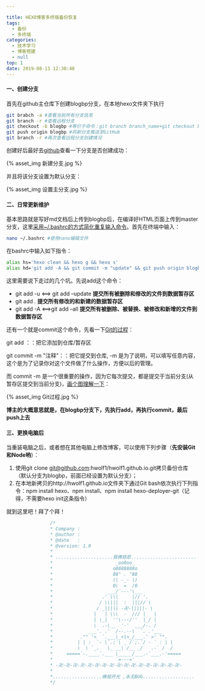```yaml
---

title: HEXO博客多终端备份恢复
tags:
  - 备份
  - 多终端
categories:
  - 技术学习
  - 博客搭建
  - null
top: 1
date: 2019-08-13 12:30:48
---
```


#### 一、创建分支

首先在github主仓库下创建blogbp分支，在本地hexo文件夹下执行

```bash
git brabch -a #查看当前所有分支信息
git branch -r #查看远程分支
git checkout -b blogbp #等价于命令：git branch branch_name+git checkout branch_name（切换分支）
git push origin blogbp #将新分支推送至GitHub
git branch -r #再次查看远程分支创建情况
```

创建好后最好去[github](https://github.com/hwolf1/hwolf1.github.io)查看一下分支是否创建成功：

{% asset_img 新建分支.jpg %} 

并且将该分支设置为默认分支：

{% asset_img 设置主分支.jpg %}

#### 二、日常更新维护

基本思路就是写好md文档后上传到blogbp后，在编译好HTML页面上传到master分支，这里[采用~/.bashrc的方式简化重复输入命令](https://yelog.org/2017/03/23/3-hexo-instruction/)。首先在终端中输入：

```bash
nano ~/.bashrc #使用nano编辑文件
```

在bashrc中输入如下指令：

```bash
alias hs='hexo clean && hexo g && hexo s'
alias hd='git add -A && git commit -m "update" && git push origin blogbp && clean && hexo g && hexo d '
```

这里需要说下走过的几个坑。先说add这个命令：

- git add -u <==> git add –update 		**提交所有被删除和修改的文件到数据暂存区**
- git add .                                               **提交所有修改的和新建的数据暂存区**
- git add -A <==>git add –all                **提交所有被删除、被替换、被修改和新增的文件到数据暂存区**

还有一个就是commit这个命令，先看一下[Git的过程](https://blog.csdn.net/qq_33877149/article/details/79672918)：

git add ：：把它添加到仓库/暂存区

git commit -m  "注释"：：把它提交到仓库, -m 是为了说明，可以填写任意内容，这个是为了记录你对这个文件做了什么操作，方便以后的管理。

而 commit -m 是一个很重要的操作，因为它每次提交，都是提交于当前分支(从暂存区提交到当前分支)，[画个图理解一下](https://blog.csdn.net/qq_33877149/article/details/79672918)： 

{% asset_img Git过程.jpg %}

**博主的大概意思就是，在blogbp分支下，先执行add，再执行commit，最后push上去**

#### 三、更换电脑后

当重装电脑之后，或者想在其他电脑上修改博客，可以使用下列步骤（**先安装Git和Node哟**）：

1. 使用git clone git@github.com:hwolf1/hwolf1.github.io.git拷贝备份仓库（默认分支为blogbp，前面已经设置为默认分支）；
2. 在本地新拷贝的http://hwolf1.github.io文件夹下通过Git bash依次执行下列指令：npm install hexo、npm install、npm install hexo-deployer-git（记得，不需要hexo init这条指令）

就到这里吧！拜了个拜！



```c
				/*
				* Company : 
				* @author : 
				* @date   :  
				* @version: 1.0
				* 
				* .....................我佛慈悲........................
				*                       _oo0oo_
				*                      o8888888o
				*                      88" . "88
				*                      (| -_- |)
				*                      0\  =  /0
				*                    ___/`---'\___
				*                  .' \\|     |// '.
				*                 / \\|||  :  |||// \
				*                / _||||| -卍-|||||- \
				*               |   | \\\  -  /// |   |
				*               | \_|  ''\---/''  |_/ |
				*               \  .-\__  '-'  ___/-. /
				*             ___'. .'  /--.--\  `. .'___
				*          ."" '<  `.___\_<|>_/___.' >' "".
				*         | | :  `- \`.;`\ _ /`;.`/ - ` : | |
				*         \  \ `_.   \_ __\ /__ _/   .-` /  /
				*     =====`-.____`.___ \_____/___.-`___.-'=====
				*                       `=---='
				* -卍-卍-卍-卍-卍-卍-卍-卍-卍-卍-卍-卍-卍-卍-卍-卍-卍-
				*
				*..................佛祖开光 ,永无BUG................... 
				*/

```

